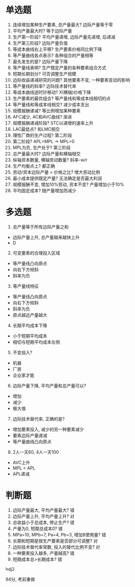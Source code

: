 # 单选题

1. 连续增加某种生产要素, 总产量最大? 边际产量等于零
2. 平均产量最大时? 等于边际产量
3. 生产第一阶段? 平均产量递增, 边际产量先递增, 后递减
4. 生产第三阶段? 边际产量负值
5. 等成本曲线右上平移? 生产要素价格同比例下降
6. 等产量曲线各点表示? 各种组合的产量相等
7. 最先发生的是? 边际产量下降
8. 等产量线表明? 生产既定产量的各种要素组合方式
9. 短期长期划分? 可否调整生产规模
10. 边际收益递减研究的问题? 其他要素不变, 一种要素变动的影响
11. 等产量线的斜率? 边际技术替代率
12. 等成本曲线逆时针移动? X(横轴)价格下降
13. 生产要素的最优组合? 等产量线和等成本线相切的点
14. 等产量线和等成本线相交? 减少成本支出
15. 规模报酬递减? 等比例增加某种要素
16. AFC减少, AC和AVC曲线? 渐进
17. 规模报酬递减阶段? STC以递增的速率上升
18. LAC最低点? 和LMC相交
19. 理性厂商的生产过程? 第二阶段
20. 第二阶段? APL=MPL -> MPL=0
21. MPL为负, 生产处于? 第三阶段
22. 总产量最大时? 边际产量和横轴相交
23. 纵轴资本数量, 横轴劳动数量? 斜率-w/r
24. 生产均衡点上? 都正确
25. 劳动/资本边际产量 > 价格之比? 增大劳动比例
26. 最小成本提供既定产量? 无法确定是否最大利润
27. 规模报酬不变, 增加10%劳动, 资本不变? 产量增加小于10%
28. 平均固定成本? 随产量增加而减少

# 多选题

1. 总产量等于所有边际产量之和
- 边际产量上升, 总产量越来越快上升
- D
2. 可变要素的合理投入区域
- 等产量线凸向原点
- 向右下方倾斜
- 斜率为负
3. 等产量线特征
- 等产量线凸向原点
- 向右下方倾斜
- 斜率为负
- 原点越远产量越大
4. 长期平均成本下降
- 小于短期平均成本
- 相切与短期平均成本左侧
5. 不变投入?
- 机器
- 厂房
- 企业家才能
6. 边际产量下降, 平均产量和总产量可以?
- 增加
- 减少
- 极大值
7. 边际技术替代率, 正确的是?
- 增加要素投入, 减少的另一种要素减少
- 要素边际产量递减
- 等产量曲线凸向原点
8. 2人一天60, 4人一天100
- AVC上升
- MPL < APL
- APL递减

# 判断题

1. 边际产量最大, 平均产量最大? 错
2. 边际产量上升, 平均产量上升? 对
3. 总收益小于总成本, 停止生产? 错
4. 产量为0, 短期总成本0? 错
5. MPa=10, MPb=7, Pa=4, Pb=3, 增加B使用量? 错
6. 长期和短期是按生产要素是否部分可调整? 对
7. 边际技术替代率常数, 投入的替代比例不变? 对
8. 一种要素投入越多, 产量越高? 错
9. 短期成本总>长期成本? 错

hdj2

94分, 考前重做
